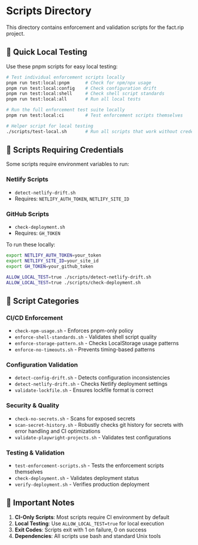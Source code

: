# Scripts Directory

This directory contains enforcement and validation scripts for the fact.rip project.

## 🏃 Quick Local Testing

Use these pnpm scripts for easy local testing:

```bash
# Test individual enforcement scripts locally
pnpm run test:local:pnpm      # Check for npm/npx usage
pnpm run test:local:config    # Check configuration drift
pnpm run test:local:shell     # Check shell script standards
pnpm run test:local:all       # Run all local tests

# Run the full enforcement test suite locally
pnpm run test:local:ci        # Test enforcement scripts themselves

# Helper script for local testing
./scripts/test-local.sh       # Run all scripts that work without credentials
```

## 🔐 Scripts Requiring Credentials

Some scripts require environment variables to run:

### Netlify Scripts
- `detect-netlify-drift.sh`
- Requires: `NETLIFY_AUTH_TOKEN`, `NETLIFY_SITE_ID`

### GitHub Scripts  
- `check-deployment.sh`
- Requires: `GH_TOKEN`

To run these locally:
```bash
export NETLIFY_AUTH_TOKEN=your_token
export NETLIFY_SITE_ID=your_site_id
export GH_TOKEN=your_github_token

ALLOW_LOCAL_TEST=true ./scripts/detect-netlify-drift.sh
ALLOW_LOCAL_TEST=true ./scripts/check-deployment.sh
```

## 📝 Script Categories

### CI/CD Enforcement
- `check-npm-usage.sh` - Enforces pnpm-only policy
- `enforce-shell-standards.sh` - Validates shell script quality
- `enforce-storage-pattern.sh` - Checks LocalStorage usage patterns
- `enforce-no-timeouts.sh` - Prevents timing-based patterns

### Configuration Validation
- `detect-config-drift.sh` - Detects configuration inconsistencies
- `detect-netlify-drift.sh` - Checks Netlify deployment settings
- `validate-lockfile.sh` - Ensures lockfile format is correct

### Security & Quality
- `check-no-secrets.sh` - Scans for exposed secrets
- `scan-secret-history.sh` - Robustly checks git history for secrets with error handling and CI optimizations
- `validate-playwright-projects.sh` - Validates test configurations

### Testing & Validation
- `test-enforcement-scripts.sh` - Tests the enforcement scripts themselves
- `check-deployment.sh` - Validates deployment status
- `verify-deployment.sh` - Verifies production deployment

## 🚨 Important Notes

1. **CI-Only Scripts**: Most scripts require CI environment by default
2. **Local Testing**: Use `ALLOW_LOCAL_TEST=true` for local execution
3. **Exit Codes**: Scripts exit with 1 on failure, 0 on success
4. **Dependencies**: All scripts use bash and standard Unix tools